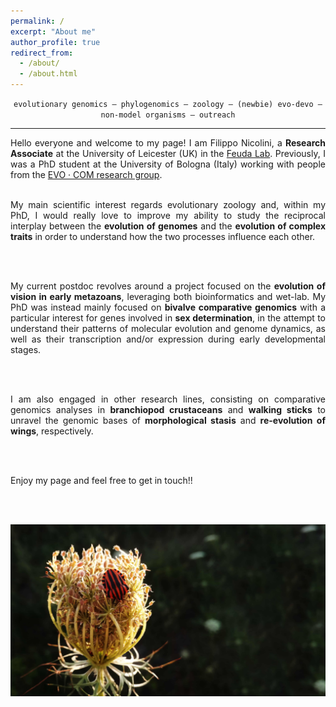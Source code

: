 ```yaml
---
permalink: /
excerpt: "About me"
author_profile: true
redirect_from: 
  - /about/
  - /about.html
---
```


<div style="text-align: center">
<code>evolutionary genomics – phylogenomics – zoology – (newbie) evo-devo – non-model organisms – outreach</code>
</div>


---


<div style="text-align: justify">
  Hello everyone and welcome to my page! I am Filippo Nicolini, a <b>Research Associate</b> at the University of Leicester (UK) in the <a href="https://sites.google.com/view/feudalab/home" target="blank">Feuda Lab</a>. Previously, I was a PhD student at the University of Bologna (Italy) working with people from the <a href="https://sites.google.com/view/evo-com-unibo/home" target="_blank">EVO · COM research group</a>.
  
  <br />
  <br />
  
  My main scientific interest regards evolutionary zoology and, within my PhD, I would really love to improve my ability to study the reciprocal interplay between the <b>evolution of genomes</b> and the <b>evolution of complex traits</b> in order to understand how the two processes influence each other.
  
  <br />
  <br />
  
  My current postdoc revolves around a project focused on the <b>evolution of vision in early metazoans</b>, leveraging both bioinformatics and wet-lab. My PhD was instead mainly focused on <b>bivalve comparative genomics</b> with a particular interest for genes involved in <b>sex determination</b>, in the attempt to understand their patterns of molecular evolution and genome dynamics, as well as their transcription and/or expression during early developmental stages.
  
  <br />
  <br />
  
  I am also engaged in other research lines, consisting on comparative genomics analyses in <b>branchiopod crustaceans</b> and <b>walking sticks</b> to unravel the genomic bases of <b>morphological stasis</b> and <b>re-evolution of wings</b>, respectively.
  
  <br />
  <br />

  Enjoy my page and feel free to get in touch!!

  <br />
  <br />
</div>

![homepic](/images/homepic_reduced.jpg)